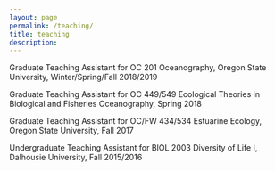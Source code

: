 ```yaml
---
layout: page
permalink: /teaching/
title: teaching
description: 
---
```

Graduate Teaching Assistant for OC 201 Oceanography, Oregon State University, Winter/Spring/Fall 2018/2019

Graduate Teaching Assistant for OC 449/549 Ecological Theories in Biological and Fisheries Oceanography, Spring 2018 

Graduate Teaching Assistant for OC/FW 434/534 Estuarine Ecology, Oregon State University, Fall 2017

Undergraduate Teaching Assistant for BIOL 2003 Diversity of Life I, Dalhousie University, Fall 2015/2016

